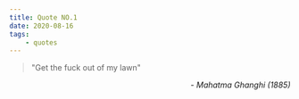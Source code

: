 ```yaml
---
title: Quote NO.1
date: 2020-08-16
tags:
	- quotes
---
```


> "Get the fuck out of my lawn"

<div style="text-align: right"> <i>- Mahatma Ghanghi (1885)</i> </div>
